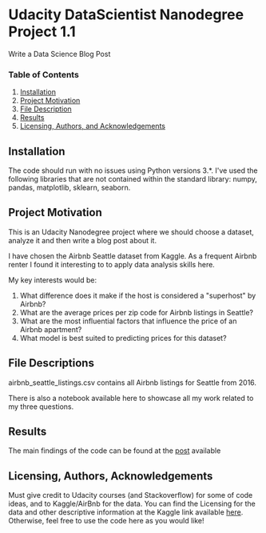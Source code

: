 # Udacity DataScientist Nanodegree Project 1.1
Write a Data Science Blog Post

### Table of Contents

1. [Installation](#installation)
2. [Project Motivation](#motivation)
3. [File Description](#files)
4. [Results](#results)
5. [Licensing, Authors, and Acknowledgements](#licensing)

## Installation <a name="installation"></a>

The code should run with no issues using Python versions 3.*. I've used the following libraries that are not contained within the standard library: numpy, pandas, matplotlib, sklearn, seaborn.

## Project Motivation<a name="motivation"></a>

This is an Udacity Nanodegree project where we should choose a dataset, analyze it and then write a blog post about it. 

I have chosen the Airbnb Seattle dataset from Kaggle. As a frequent Airbnb renter I found it interesting to to apply data analysis skills here. 

My key interests would be:

1. What difference does it make if the host is considered a "superhost" by Airbnb?
2. What are the average prices per zip code for Airbnb listings in Seattle?
3. What are the most influential factors that influence the price of an Airbnb apartment?
4. What model is best suited to predicting prices for this dataset?

## File Descriptions <a name="files"></a>

airbnb_seattle_listings.csv contains all Airbnb listings for Seattle from 2016. 

There is also a notebook available here to showcase all my work related to my three questions.



## Results<a name="results"></a>

The main findings of the code can be found at the [post](https://medium.com/@christian00richter/does-it-matter-if-youre-a-superhost-fb185976fcd6) available



## Licensing, Authors, Acknowledgements<a name="licensing"></a>

Must give credit to Udacity courses (and Stackoverflow) for some of code ideas, and to Kaggle/AirBnb for the data. You can find the Licensing for the data and other descriptive information at the Kaggle link available [here](https://www.kaggle.com/airbnb/seattle). Otherwise, feel free to use the code here as you would like!
